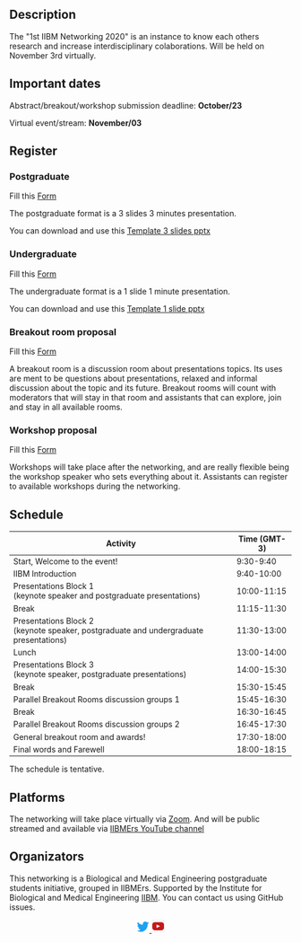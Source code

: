 ## Description

The "1st IIBM Networking 2020" is an instance to know each others research and increase interdisciplinary colaborations. Will be held on November 3rd virtually. 

## Important dates

Abstract/breakout/workshop submission deadline: **October/23**

Virtual event/stream: **November/03**

## Register

### Postgraduate 
Fill this [Form](https://docs.google.com/forms/d/e/1FAIpQLSfkcXWRbVFJqf1Ha86PBapHeKbjdZ2pi5zQNIEn7n9eIRdgXQ/viewform?usp=sf_link)

The postgraduate format is a 3 slides 3 minutes presentation.

You can download and use this [Template 3 slides pptx](https://github.com/IIBMErs/1st-IIBM-Networking-2020/blob/master/templates/Template%203%20page.pptx)

### Undergraduate
Fill this [Form](https://docs.google.com/forms/d/e/1FAIpQLSdQiyXymsQbQ9u8FVLNob-Iz9Yd72xhXDHhAljhp5QQ1xj1Pw/viewform?usp=sf_link)

The undergraduate format is a 1 slide 1 minute presentation.

You can download and use this [Template 1 slide pptx](https://github.com/IIBMErs/1st-IIBM-Networking-2020/blob/master/templates/Template%201%20page.pptx)

### Breakout room proposal
Fill this [Form](https://docs.google.com/forms/d/e/1FAIpQLSdTSCjS7YmxSmdnOpQmdK1ITtFL1jdc9MRECXo1LQPaGOesng/viewform?usp=sf_link)

A breakout room is a discussion room about presentations topics. Its uses are ment to be questions about presentations, relaxed and informal discussion about the topic and its future. Breakout rooms will count with moderators that will stay in that room and assistants that can explore, join and stay in all available rooms. 

### Workshop proposal
Fill this [Form](https://docs.google.com/forms/d/e/1FAIpQLSdwE-EEdabz2bOLFyW4XRdaN6SfaduGyjFfPWKT8UmeJLoMKA/viewform?usp=sf_link)

Workshops will take place after the networking, and are really flexible being the workshop speaker who sets everything about it. Assistants can register to available workshops during the networking.

## Schedule

|**Activity**|Time (GMT-3)|
|---|-----|
|Start, Welcome to the event!|9:30-9:40|
|IIBM Introduction|9:40-10:00|
|Presentations Block 1<br>(keynote speaker and postgraduate presentations)|10:00-11:15|
|Break|11:15-11:30|
|Presentations Block 2<br>(keynote speaker, postgraduate and undergraduate presentations)|11:30-13:00|
|Lunch|13:00-14:00|
|Presentations Block 3<br>(keynote speaker, postgraduate presentations)| 14:00-15:30|
|Break|15:30-15:45|
|Parallel Breakout Rooms discussion groups 1|15:45-16:30|
|Break|16:30-16:45|
|Parallel Breakout Rooms discussion groups 2|16:45-17:30|
|General breakout room and awards!|17:30-18:00|
|Final words and Farewell|18:00-18:15|

The schedule is tentative.

## Platforms

The networking will take place virtually via [Zoom](https://zoom.us/).
And will be public streamed and available via [IIBMErs YouTube channel]()


## Organizators

This networking is a Biological and Medical Engineering postgraduate students initiative, grouped in IIBMErs. Supported by the Institute for Biological and Medical Engineering [IIBM](https://ingenieriabiologicaymedica.uc.cl/en/). You can contact us using GitHub issues.

<p align="center">
    <a href="https://twitter.com/IIBMErs_">
        <img src="https://github.com/IIBMErs/1st-IIBM-Networking-2020/blob/master/images/twitter.png?raw=true" width="23" />
    </a> 
    <a href="https://www.youtube.com/channel/UCkovYMRH5t05yrkC0AegO1A?view_as=subscriber">
        <img src="https://github.com/IIBMErs/1st-IIBM-Networking-2020/blob/master/images/youtube.png?raw=true" width="23" />
    </a>
</p>